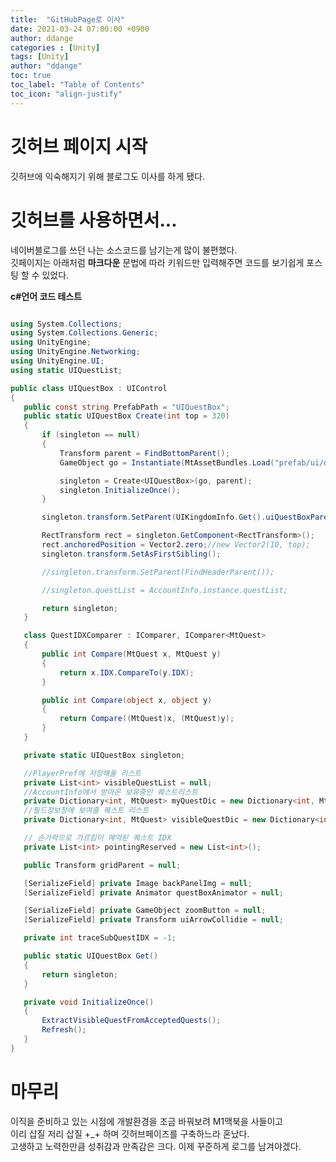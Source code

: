 ```yaml
---
title:  "GitHubPage로 이사"
date: 2021-03-24 07:00:00 +0900
author: ddange
categories : [Unity]
tags: [Unity]
author: "ddange"
toc: true
toc_label: "Table of Contents"
toc_icon: "align-justify"
---
```


# 깃허브 페이지 시작

 <!-- 큰제목 밑에 =====헤더 타이틀 -->
깃허브에 익숙해지기 위해 블로그도 이사를 하게 됐다.

# 깃허브를 사용하면서...


네이버블로그를 쓰던 나는 소스코드를 남기는게 많이 불편했다.  
깃페이지는 아래처럼 **마크다운** 문법에 따라 키워드만 입력해주면 코드를 보기쉽게 포스팅 할 수 있었다.  

**c#언어 코드 테스트**
 ```c#

using System.Collections;
using System.Collections.Generic;
using UnityEngine;
using UnityEngine.Networking;
using UnityEngine.UI;
using static UIQuestList;

public class UIQuestBox : UIControl
{
    public const string PrefabPath = "UIQuestBox";
    public static UIQuestBox Create(int top = 320)
    {
        if (singleton == null)
        {
            Transform parent = FindBottomParent();
            GameObject go = Instantiate(MtAssetBundles.Load("prefab/ui/quest/" + PrefabPath)) as GameObject;

            singleton = Create<UIQuestBox>(go, parent);
            singleton.InitializeOnce();
        }

        singleton.transform.SetParent(UIKingdomInfo.Get().uiQuestBoxParentTrs);

        RectTransform rect = singleton.GetComponent<RectTransform>();
        rect.anchoredPosition = Vector2.zero;//new Vector2(10, top);
        singleton.transform.SetAsFirstSibling();

        //singleton.transform.SetParent(FindHeaderParent());

        //singleton.questList = AccountInfo.instance.questList;

        return singleton;
    }

    class QuestIDXComparer : IComparer, IComparer<MtQuest>
    {
        public int Compare(MtQuest x, MtQuest y)
        {
            return x.IDX.CompareTo(y.IDX);
        }

        public int Compare(object x, object y)
        {
            return Compare((MtQuest)x, (MtQuest)y);
        }
    }

    private static UIQuestBox singleton;

    //PlayerPref에 저장해둘 리스트
    private List<int> visibleQuestList = null;
    //AccountInfo에서 받아온 보유중인 퀘스트리스트
    private Dictionary<int, MtQuest> myQuestDic = new Dictionary<int, MtQuest>();
    //필드정보창에 보여줄 퀘스트 리스트
    private Dictionary<int, MtQuest> visibleQuestDic = new Dictionary<int, MtQuest>();

    // 손가락으로 가르킴이 예약된 퀘스트 IDX
    private List<int> pointingReserved = new List<int>();

    public Transform gridParent = null;

    [SerializeField] private Image backPanelImg = null;
    [SerializeField] private Animator questBoxAnimator = null;

    [SerializeField] private GameObject zoomButton = null;
    [SerializeField] private Transform uiArrowCollidie = null;

    private int traceSubQuestIDX = -1;

    public static UIQuestBox Get()
    {
        return singleton;
    }

    private void InitializeOnce()
    {
        ExtractVisibleQuestFromAcceptedQuests();
        Refresh();
    }
}
 ```


# 마무리
이직을 준비하고 있는 시점에 개발환경을 조금 바꿔보려 M1맥북을 사들이고  
이리 삽질 저리 삽질 +_+ 하며 깃허브페이즈를 구축하느라 혼났다.  
고생하고 노력한만큼 성취감과 만족감은 크다.
 이제 꾸준하게 로그를 남겨야겠다.

<!--
<center><img src="https://user-images.githubusercontent.com/39215290/112190663-9200ec00-8c48-11eb-9884-449196d888e9.png" width="100%" height="100%"></center>
-->